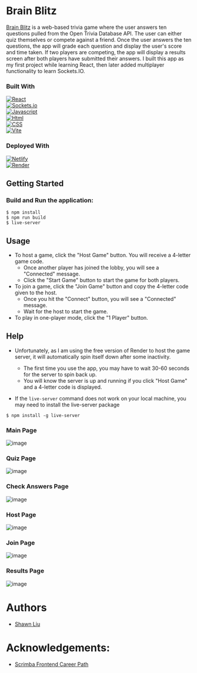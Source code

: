 # Brain Blitz
[Brain Blitz](https://brain-blitz-shawnliu.netlify.app/) is a web-based trivia game where the user answers ten questions pulled from the Open Trivia Database API. The user can either quiz themselves or compete against a friend. Once the user answers the ten questions, the app will grade each question and display the user's score and time taken. If two players are competing, the app will display a results screen after both players have submitted their answers. I built this app as my first project while learning React, then later added multiplayer functionality to learn Sockets.IO.

### Built With
[![React][React.js]][React-url]\
[![Sockets.io][Sockets.js]][Sockets-url]\
[![Javascript][Javascript.js]][Javascript-url]\
[![Html][Html.js]][Html-url]\
[![CSS][CSS.js]][CSS-url]\
[![Vite][Vite.js]][Vite-url]

### Deployed With
[![Netlify][Netlify.js]][Netlify-url]\
[![Render][Render.js]][Render-url]

## Getting Started
### Build and Run the application:

```
$ npm install
$ npm run build
$ live-server
````

## Usage
* To host a game, click the "Host Game" button. You will receive a 4-letter game code.
  * Once another player has joined the lobby, you will see a "Connected" message.
  * Click the "Start Game" button to start the game for both players.
* To join a game, click the "Join Game" button and copy the 4-letter code given to the host.
  * Once you hit the "Connect" button, you will see a "Connected" message.
  * Wait for the host to start the game.
* To play in one-player mode, click the "1 Player" button. 

## Help
* Unfortunately, as I am using the free version of Render to host the game server, it will automatically spin itself down after some inactivity.
  * The first time you use the app, you may have to wait 30-60 seconds for the server to spin back up.
  * You will know the server is up and running if you click "Host Game" and a 4-letter code is displayed.
    
* If the `live-server` command does not work on your local machine, you may need to install the live-server package
```
$ npm install -g live-server
````

### Main Page
![image](https://github.com/shawn8913/brain-blitz/assets/119635447/975e0918-955a-42c2-8533-69996e6c57da)

### Quiz Page
![image](https://github.com/shawn8913/brain-blitz/assets/119635447/f41bb956-4d38-416c-88b2-d90982d3a65f)

### Check Answers Page
![image](https://github.com/shawn8913/brain-blitz/assets/119635447/53c8c2a9-41d5-4502-aab8-c0063a7a1c34)

### Host Page
![image](https://github.com/shawn8913/brain-blitz/assets/119635447/f5e31b94-db77-416a-92ae-b63520a11bc6)

### Join Page
![image](https://github.com/shawn8913/brain-blitz/assets/119635447/fc3aa9c9-ef82-4812-8919-57d1aeb128c8)

### Results Page
![image](https://github.com/shawn8913/brain-blitz/assets/119635447/d87d5e6d-417c-4c7e-8adb-dbffba4a4f04)

# Authors
* [Shawn Liu](https://github.com/shawn8913)

# Acknowledgements:
* [Scrimba Frontend Career Path](https://scrimba.com/learn/frontend)

[React.js]: https://img.shields.io/badge/React-20232A?style=for-the-badge&logo=react&logoColor=61DAFB
[React-url]: https://reactjs.org/
[Sockets.js]: https://img.shields.io/badge/Sockets.io-20232A?style=for-the-badge&logo=socketdotio&logoColor=61DAFB
[Sockets-url]: https://socket.io/
[Javascript.js]: https://img.shields.io/badge/Javascript-20232A?style=for-the-badge&logo=javascript
[Javascript-url]: https://developer.mozilla.org/en-US/docs/Web/JavaScript
[Html.js]: https://img.shields.io/badge/html-20232A?style=for-the-badge&logo=html5
[Html-url]: https://developer.mozilla.org/en-US/docs/Learn/Getting_started_with_the_web/HTML_basics
[CSS.js]: https://img.shields.io/badge/css-20232A?style=for-the-badge&logo=css3
[CSS-url]: https://developer.mozilla.org/en-US/docs/Web/CSS
[Vite.js]: https://img.shields.io/badge/Vite-20232A?style=for-the-badge&logo=vite
[Vite-url]: https://vitejs.dev/
[Netlify.js]: https://img.shields.io/badge/Netlify-20232A?style=for-the-badge&logo=netlify
[Netlify-url]: https://www.netlify.com/
[Render.js]: https://img.shields.io/badge/Render-20232A?style=for-the-badge&logo=render
[Render-url]: https://render.com/
